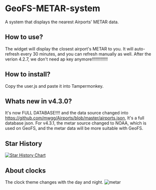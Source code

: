 # GeoFS-METAR-system
A system that displays the nearest Airports' METAR data.
## How to use?
The widget will display the closest airport's METAR to you. It will auto-refresh every 30 minutes, and you can refresh manually as well.
After the verion 4.2.7, we don't need ap key anymore!!!!!!!!!!!!!
## How to install?
Copy the user.js and paste it into Tampermonkey.
## Whats new in v4.3.0?
It's now FULL DATABASE!!!! and the data source changed into https://github.com/mwgg/Airports/blob/master/airports.json, It's a full database json.
For v4.3.1, the metar source changed to NOAA, which is used on GeoFS, and the metar data will be more suitable with GeoFS.
## Star History

[![Star History Chart](https://api.star-history.com/svg?repos=seabus0316/GeoFS-METAR-system&type=date&legend=top-left)](https://www.star-history.com/#seabus0316/GeoFS-METAR-system&type=date&legend=top-left)
## About clocks
The clock theme changes with the day and night.
![metar](https://github.com/user-attachments/assets/e3e44bb0-b2c1-4505-a762-5abbb5bbb4d2)
